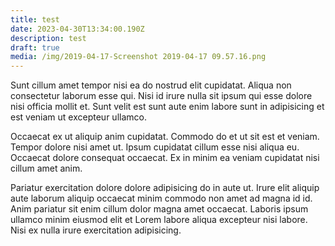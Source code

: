 ```yaml
---
title: test
date: 2023-04-30T13:34:00.190Z
description: test
draft: true
media: /img/2019-04-17-Screenshot 2019-04-17 09.57.16.png
---
```

Sunt cillum amet tempor nisi ea do nostrud elit cupidatat. Aliqua non consectetur laborum esse qui. Nisi id irure nulla sit ipsum qui esse dolore nisi officia mollit et. Sunt velit est sunt aute enim labore sunt in adipisicing et est veniam ut excepteur ullamco.

Occaecat ex ut aliquip anim cupidatat. Commodo do et ut sit est et veniam. Tempor dolore nisi amet ut. Ipsum cupidatat cillum esse nisi aliqua eu. Occaecat dolore consequat occaecat. Ex in minim ea veniam cupidatat nisi cillum amet anim.

Pariatur exercitation dolore dolore adipisicing do in aute ut. Irure elit aliquip aute laborum aliquip occaecat minim commodo non amet ad magna id id. Anim pariatur sit enim cillum dolor magna amet occaecat. Laboris ipsum ullamco minim eiusmod elit et Lorem labore aliqua excepteur nisi labore. Nisi ex nulla irure exercitation adipisicing.